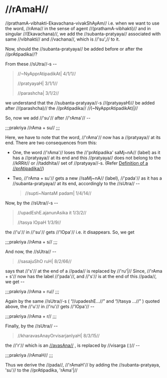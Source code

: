 # //rAmaH//

//prathamA-vibhakti-Ekavachana-vivakShAyAm// i.e. when we want to use
the word, //rAma// in the sense of agent //(prathamA-vibhakti)// and in
singular //(Ekavachana)//, we add the //subanta-pratyaya// associated
with same //vibhakti// and //vachana//, which is //'su',// to it.

Now, should the //subanta-pratyaya// be added before or after the
//prAtipadika//?

From these //sUtra//-s --

> //~NyApprAtipadikAt| 4/1/1//
>
> //pratyayaH| 3/1/1//
>
> //parashcha| 3/1/2//

we understand that the //subanta-pratyaya//-s //(pratyayaH)// be added
after //(parashcha)// the //prAtipadika// //(~NyApprAtipadikAt)|//

So, now we add //'su'// after //'rAma'// --

;;;prakriya
//rAma + su//
;;;

Here, we have to note that the word, //'rAma'// now has a //pratyaya//
at its end. There are two consequences from this:

- One, the word //'rAma'// loses the //'prAtipadika' saMj~nA//
  (label) as it has a //pratyaya// at its end and this //pratyaya//
  does not belong to the //kRRit// or //taddhita// set of
  //pratyaya//-s. (Refer [Definition of a //prAtipadika//](#/shadlinga-prakaranam/general/praatipadika/#ha-The-Definition-of-prAtipadika))

- Two, //'rAma + su'// gets a new //saMj~nA// (label), //'pada'// as
  it has a //subanta-pratyaya// at its end, accordingly to the
  //sUtra// --

  > //supti~NantaM padam| 1/4/14//

Now, by the //sUtra//-s --

> //upadEshE.ajanunAsika it 1/3/2//
>
> //tasya lOpaH 1/3/9//

the //'u'// in //'su'// gets //'lOpa'// i.e. it disappears. So, we get

;;;prakriya
//rAma + s//
;;;

And now, the //sUtra// --

> //sasajuShO ruH| 8/2/66//

says that //'s'// at the end of a //pada// is replaced by //'ru'|//
Since, //'rAma + s'// now has the label //'pada'//, and //'s'// is at
the end of this //pada//, we get --

;;;prakriya
//rAma + ru//
;;;

Again by the same //sUtra//-s ( “//upadeshE...//” and “//tasya ...//” )
quoted above, the //'u'// in //'ru'// gets //'lOpa'// --

;;;prakriya
//rAma + r//
;;;

Finally, by the //sUtra// --

> //kharavasAnayOrvisarjanIyaH| 8/3/15//

the //'r'// which is an
[//avasAna//](#/shadlinga-prakaranam/general/avasana) , is replaced by
//visarga (:)// --

;;;prakriya
//rAmaH//
;;;

Thus we derive the //pada//, //'rAmaH'// by adding the
//subanta-pratyaya, 'su'// to the //prAtipadika, 'rAma'|//

